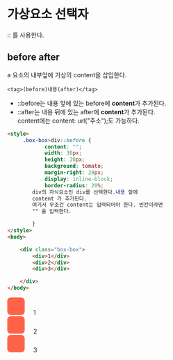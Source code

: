 # 가상요소 선택자  
:: 를 사용한다.  

## before after
a 요소의 내부앞에 가상의 content을 삽입한다.  
```
<tag>(before)내용(after)</tag>
```

- ::before는 내용 앞에 있는 before에 **content**가 추가된다.  
- ::after는 내용 뒤에 있는 after에 **content**가 추가된다.  
content에는 content: url("주소");도 가능하다.  

```html
<style>
     .box-box>div::before {
            content: "";
            width: 30px;
            height: 30px;
            background: tomato;
            margin-right: 20px;
            display: inline-block;
            border-radius: 20%;
        div의 자식요소인 div를 선택한다.내용 앞에 
        content 가 추가된다.
        여기서 무조건 content는 입력되어야 한다. 빈칸이라면
        "" 을 입력한다.

        }
</style>
<body>

    <div class="box-box">
        <div>1</div>
        <div>2</div>
        <div>3</div>

    </div>
</body>
```  

<style>
        .box-box>div::before {
            content: "";
            width: 40px;
            height: 40px;
            background: tomato;
            margin-right: 20px;
            display: inline-block;
            border-radius: 20%;


        }
</style>

<body>
    <div class="box-box">
        <div>1</div>
        <div>2</div>
        <div>3</div>
    </div>
</body>



